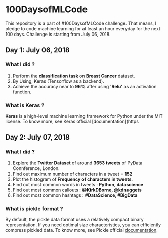 # 100DaysofMLCode
This repository is a part of #100DaysofMLCode challenge. That means, I pledge to code machine learning for at least an hour everyday for the next 100 days.
Challenge is starting from July 06, 2018.

## Day 1: July 06, 2018

### What I did ?

1. Perform the <b>classification task</b> on <b>Breast Cancer</b> dataset.
2. By Using, Keras (Tensorflow as a backend).
3. Achieve the accuracy near to <b>96%</b> after using <b>'Relu'</b> as an activation function.

### What is Keras ?

<b>Keras</b> is a high-level machine learning framework for Python under the MIT license.
To know more, see Keras official [documentation](https

## Day 2: July 07, 2018

### What I did ?

1. Explore the <b>Twitter Dataset</b> of around <b>3653 tweets</b> of PyData Connference, London.
2. Find out maximum number of characters in a tweet = <b>152</b>
3. Plot the histogram of <b>Frequency of characters in tweets</b>.
4. Find out most common words in tweets : <b>Python, datascience</b>
5. Find out most common callouts : <b>@KirkDBorne, @kdnuggets</b>
6. Find out most common hashtags : <b>#DataScience, #BigData</b>

### What is pickle format ?

By default, the pickle data format uses a relatively compact binary representation. 
If you need optimal size characteristics, you can efficiently compress pickled data.
To know more, see Pickle official [documentation](https://docs.python.org/3/library/pickle.html#data-stream-format).

